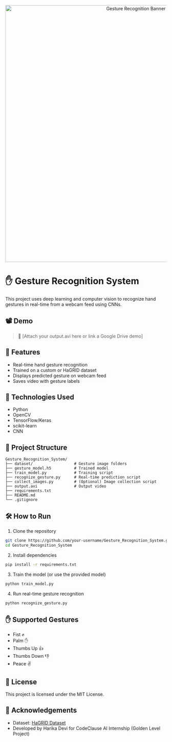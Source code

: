 
<p align="center">
  <img src="https://i.imgur.com/VPeXz8k.png" alt="Gesture Recognition Banner" width="800"/>
</p>

# ✋ Gesture Recognition System

This project uses deep learning and computer vision to recognize hand gestures in real-time from a webcam feed using CNNs.

## 📽️ Demo
> 🎥 [Attach your output.avi here or link a Google Drive demo]

## 📌 Features
- Real-time hand gesture recognition
- Trained on a custom or HaGRID dataset
- Displays predicted gesture on webcam feed
- Saves video with gesture labels

## 🧰 Technologies Used
- Python
- OpenCV
- TensorFlow/Keras
- scikit-learn
- CNN

## 📁 Project Structure
```
Gesture_Recognition_System/
├── dataset/                  # Gesture image folders
├── gesture_model.h5          # Trained model
├── train_model.py            # Training script
├── recognize_gesture.py      # Real-time prediction script
├── collect_images.py         # (Optional) Image collection script
├── output.avi                # Output video
├── requirements.txt
├── README.md
└── .gitignore
```

## 🛠️ How to Run

1. Clone the repository
```bash
git clone https://github.com/your-username/Gesture_Recognition_System.git
cd Gesture_Recognition_System
```

2. Install dependencies
```bash
pip install -r requirements.txt
```

3. Train the model (or use the provided model)
```bash
python train_model.py
```

4. Run real-time gesture recognition
```bash
python recognize_gesture.py
```

## ✋ Supported Gestures
- Fist ✊
- Palm ✋
- Thumbs Up 👍
- Thumbs Down 👎
- Peace ✌️

## 📜 License
This project is licensed under the MIT License.

## 🙌 Acknowledgements
- Dataset: [HaGRID Dataset](https://github.com/hukenovs/hagrid)
- Developed by Harika Devi for CodeClause AI Internship (Golden Level Project)
